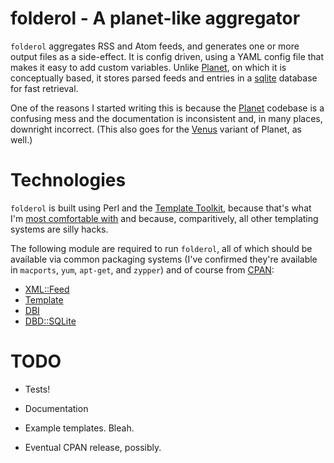 folderol - A planet-like aggregator
===================================

`folderol` aggregates RSS and Atom feeds, and generates one or more
output files as a side-effect. It is config driven, using a YAML
config file that makes it easy to add custom variables. Unlike
[Planet][], on which it is conceptually based, it stores parsed
feeds and entries in a [sqlite][] database for fast retrieval.

One of the reasons I started writing this is because the [Planet][]
codebase is a confusing mess and the documentation is inconsistent
and, in many places, downright incorrect. (This also goes for the
[Venus][] variant of Planet, as well.)

Technologies
============

`folderol` is built using Perl and the [Template Toolkit][tt2],
because that's what I'm [most comfortable with][ttbook] and because,
comparitively, all other templating systems are silly hacks.

The following module are required to run `folderol`, all of which
should be available via common packaging systems (I've confirmed
they're available in `macports`, `yum`, `apt-get`, and `zypper`) and
of course from [CPAN](http://www.cpan.org/):

* [XML::Feed](http://search.cpan.org/dist/XML-Feed/)
* [Template](http://search.cpan.org/dist/Template/)
* [DBI](http://search.cpan.org/dist/DBI/)
* [DBD::SQLite](http://search.cpan.org/dist/DBD-SQLite/)

TODO
====

* Tests!
* Documentation
* Example templates. Bleah.
* Eventual CPAN release, possibly.

  [Planet]: http://planetplanet.org/
  [Venus]: http://www.intertwingly.net/code/venus/
  [sqlite]: http://sqlite.org/
  [tt2]: http://tt2.org/
  [ttbook]: http://shop.oreilly.com/product/9780596004767.do
